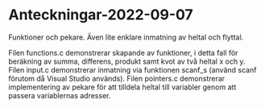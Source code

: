 # Anteckningar-2022-09-07
Funktioner och pekare. Även lite enklare inmatning av heltal och flyttal.

Filen functions.c demonstrerar skapande av funktioner, i detta fall för beräkning av summa, differens, produkt samt kvot av två heltal x och y.
Filen input.c demonstrerar inmatning via funktionen scanf_s (använd scanf förutom då Visual Studio används).
Filen pointers.c demonstrerar implementering av pekare för att tilldela heltal till variabler genom att passera variablernas adresser.

